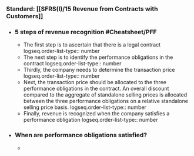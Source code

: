 ### **Standard**: [[SFRS(I)/15 Revenue from Contracts with Customers]]
- ### 5 steps of revenue recognition #Cheatsheet/PFF
	- The first step is to ascertain that there is a legal contract
	  logseq.order-list-type:: number
	- The next step is to identify the performance obligations in the contract
	  logseq.order-list-type:: number
	- Thirdly, the company needs to determine the transaction price
	  logseq.order-list-type:: number
	- Next, the transaction price should be allocated to the three performance obligations in the contract. An overall discount compared to the aggregate of standalone selling prices is allocated between the three performance obligations on a relative standalone selling price basis.
	  logseq.order-list-type:: number
	- Finally, revenue is recognized when the company satisfies a performance obligation
	  logseq.order-list-type:: number
- ### When are performance obligations satisfied?
	-